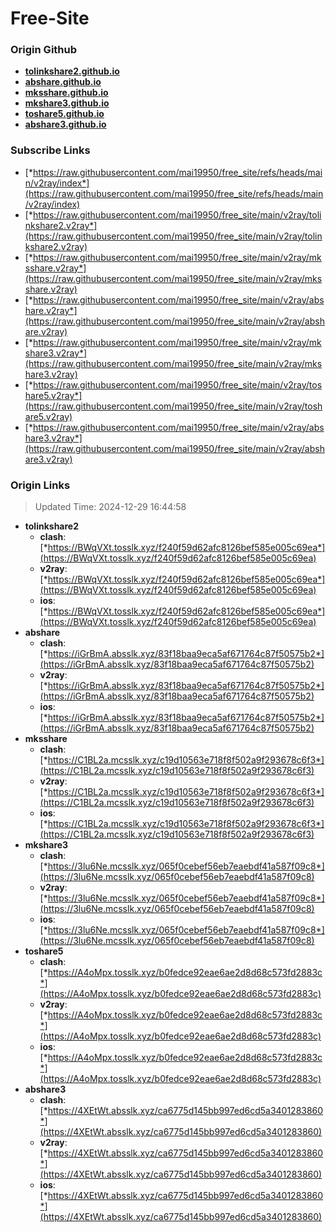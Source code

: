 # Free-Site

### Origin Github

- [**tolinkshare2.github.io**](https://github.com/tolinkshare2/tolinkshare2.github.io)
- [**abshare.github.io**](https://github.com/abshare/abshare.github.io)
- [**mksshare.github.io**](https://github.com/mksshare/mksshare.github.io)
- [**mkshare3.github.io**](https://github.com/mkshare3/mkshare3.github.io)
- [**toshare5.github.io**](https://github.com/toshare5/toshare5.github.io)
- [**abshare3.github.io**](https://github.com/abshare3/abshare3.github.io)

### Subscribe Links

- [*https://raw.githubusercontent.com/mai19950/free_site/refs/heads/main/v2ray/index*](https://raw.githubusercontent.com/mai19950/free_site/refs/heads/main/v2ray/index)
- [*https://raw.githubusercontent.com/mai19950/free_site/main/v2ray/tolinkshare2.v2ray*](https://raw.githubusercontent.com/mai19950/free_site/main/v2ray/tolinkshare2.v2ray)
- [*https://raw.githubusercontent.com/mai19950/free_site/main/v2ray/mksshare.v2ray*](https://raw.githubusercontent.com/mai19950/free_site/main/v2ray/mksshare.v2ray)
- [*https://raw.githubusercontent.com/mai19950/free_site/main/v2ray/abshare.v2ray*](https://raw.githubusercontent.com/mai19950/free_site/main/v2ray/abshare.v2ray)
- [*https://raw.githubusercontent.com/mai19950/free_site/main/v2ray/mkshare3.v2ray*](https://raw.githubusercontent.com/mai19950/free_site/main/v2ray/mkshare3.v2ray)
- [*https://raw.githubusercontent.com/mai19950/free_site/main/v2ray/toshare5.v2ray*](https://raw.githubusercontent.com/mai19950/free_site/main/v2ray/toshare5.v2ray)
- [*https://raw.githubusercontent.com/mai19950/free_site/main/v2ray/abshare3.v2ray*](https://raw.githubusercontent.com/mai19950/free_site/main/v2ray/abshare3.v2ray)

### Origin Links

> Updated Time: 2024-12-29 16:44:58

- **tolinkshare2**
  - **clash**: [*https://BWqVXt.tosslk.xyz/f240f59d62afc8126bef585e005c69ea*](https://BWqVXt.tosslk.xyz/f240f59d62afc8126bef585e005c69ea)
  - **v2ray**: [*https://BWqVXt.tosslk.xyz/f240f59d62afc8126bef585e005c69ea*](https://BWqVXt.tosslk.xyz/f240f59d62afc8126bef585e005c69ea)
  - **ios**: [*https://BWqVXt.tosslk.xyz/f240f59d62afc8126bef585e005c69ea*](https://BWqVXt.tosslk.xyz/f240f59d62afc8126bef585e005c69ea)
- **abshare**
  - **clash**: [*https://iGrBmA.absslk.xyz/83f18baa9eca5af671764c87f50575b2*](https://iGrBmA.absslk.xyz/83f18baa9eca5af671764c87f50575b2)
  - **v2ray**: [*https://iGrBmA.absslk.xyz/83f18baa9eca5af671764c87f50575b2*](https://iGrBmA.absslk.xyz/83f18baa9eca5af671764c87f50575b2)
  - **ios**: [*https://iGrBmA.absslk.xyz/83f18baa9eca5af671764c87f50575b2*](https://iGrBmA.absslk.xyz/83f18baa9eca5af671764c87f50575b2)
- **mksshare**
  - **clash**: [*https://C1BL2a.mcsslk.xyz/c19d10563e718f8f502a9f293678c6f3*](https://C1BL2a.mcsslk.xyz/c19d10563e718f8f502a9f293678c6f3)
  - **v2ray**: [*https://C1BL2a.mcsslk.xyz/c19d10563e718f8f502a9f293678c6f3*](https://C1BL2a.mcsslk.xyz/c19d10563e718f8f502a9f293678c6f3)
  - **ios**: [*https://C1BL2a.mcsslk.xyz/c19d10563e718f8f502a9f293678c6f3*](https://C1BL2a.mcsslk.xyz/c19d10563e718f8f502a9f293678c6f3)
- **mkshare3**
  - **clash**: [*https://3lu6Ne.mcsslk.xyz/065f0cebef56eb7eaebdf41a587f09c8*](https://3lu6Ne.mcsslk.xyz/065f0cebef56eb7eaebdf41a587f09c8)
  - **v2ray**: [*https://3lu6Ne.mcsslk.xyz/065f0cebef56eb7eaebdf41a587f09c8*](https://3lu6Ne.mcsslk.xyz/065f0cebef56eb7eaebdf41a587f09c8)
  - **ios**: [*https://3lu6Ne.mcsslk.xyz/065f0cebef56eb7eaebdf41a587f09c8*](https://3lu6Ne.mcsslk.xyz/065f0cebef56eb7eaebdf41a587f09c8)
- **toshare5**
  - **clash**: [*https://A4oMpx.tosslk.xyz/b0fedce92eae6ae2d8d68c573fd2883c*](https://A4oMpx.tosslk.xyz/b0fedce92eae6ae2d8d68c573fd2883c)
  - **v2ray**: [*https://A4oMpx.tosslk.xyz/b0fedce92eae6ae2d8d68c573fd2883c*](https://A4oMpx.tosslk.xyz/b0fedce92eae6ae2d8d68c573fd2883c)
  - **ios**: [*https://A4oMpx.tosslk.xyz/b0fedce92eae6ae2d8d68c573fd2883c*](https://A4oMpx.tosslk.xyz/b0fedce92eae6ae2d8d68c573fd2883c)
- **abshare3**
  - **clash**: [*https://4XEtWt.absslk.xyz/ca6775d145bb997ed6cd5a3401283860*](https://4XEtWt.absslk.xyz/ca6775d145bb997ed6cd5a3401283860)
  - **v2ray**: [*https://4XEtWt.absslk.xyz/ca6775d145bb997ed6cd5a3401283860*](https://4XEtWt.absslk.xyz/ca6775d145bb997ed6cd5a3401283860)
  - **ios**: [*https://4XEtWt.absslk.xyz/ca6775d145bb997ed6cd5a3401283860*](https://4XEtWt.absslk.xyz/ca6775d145bb997ed6cd5a3401283860)
